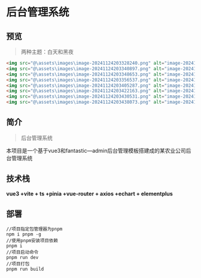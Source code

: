 # 后台管理系统

## 预览

> 两种主题：白天和黑夜

```html
<img src="@\assets\images\image-20241124203328240.png" alt="image-20241124203328240" />
<img src="@\assets\images\image-20241124203340897.png" alt="image-20241124203340897" />
<img src="@\assets\images\image-20241124203348653.png" alt="image-20241124203348653" />
<img src="@\assets\images\image-20241124203356537.png" alt="image-20241124203356537" />
<img src="@\assets\images\image-20241124203405287.png" alt="image-20241124203405287" />
<img src="@\assets\images\image-20241124203422163.png" alt="image-20241124203422163" />
<img src="@\assets\images\image-20241124203430531.png" alt="image-20241124203430531" />
<img src="@\assets\images\image-20241124203438073.png" alt="image-20241124203438073" />
```

## 简介

> 后台管理系统

本项目是一个基于vue3和fantastic—admin后台管理模板搭建成的某农业公司后台管理系统

## 技术栈

**vue3 +vite + ts +pinia +vue-router + axios +echart + elementplus**

## 部署

```
//项目指定包管理器为pnpm
npm i pnpm -g
//使用pnpm安装项目依赖
pnpm i
//项目启动命令
pnpm run dev
//项目打包
pnpm run build
```

